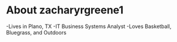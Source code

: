 # About zacharyrgreene1

-Lives in Plano, TX
-IT Business Systems Analyst
-Loves Basketball, Bluegrass, and Outdoors
